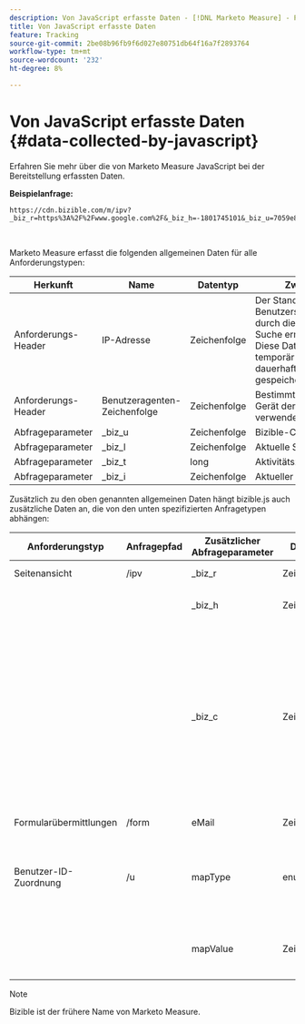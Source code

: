 ```yaml
---
description: Von JavaScript erfasste Daten - [!DNL Marketo Measure] - Produktdokumentation
title: Von JavaScript erfasste Daten
feature: Tracking
source-git-commit: 2be08b96fb9f6d027e80751db64f16a7f2893764
workflow-type: tm+mt
source-wordcount: '232'
ht-degree: 8%

---
```


# Von JavaScript erfasste Daten {#data-collected-by-javascript}

Erfahren Sie mehr über die von Marketo Measure JavaScript bei der Bereitstellung erfassten Daten.

**Beispielanfrage:**

```
https://cdn.bizible.com/m/ipv?_biz_r=https%3A%2F%2Fwww.google.com%2F&_biz_h=-1801745101&_biz_u=7059e81415f34f7bbaf40fe32fdcba21&_biz_s=8cbeed&_biz_l=https%3A%2F%2Fwww.zendesk.com%2Fservice%2F&_biz_t=1676483822155&_biz_i=Customer%20service%20software%20for%20the%20best%20customer%20experiences%20%7C%20Zendesk&_biz_n=0&rnd=235938&cdn_o=a&_biz_z=1676483822155
```

<br>

Marketo Measure erfasst die folgenden allgemeinen Daten für alle Anforderungstypen:

<table>
<thead>
  <tr>
    <th>Herkunft</th>
    <th>Name</th>
    <th>Datentyp</th>
    <th>Zweck</th>
  </tr>
</thead>
<tbody>
  <tr>
    <td>Anforderungs-Header</td>
    <td>IP-Adresse</td>
    <td>Zeichenfolge</td>
    <td>Der Standort des Benutzers wird durch die GeoIP-Suche ermittelt. Diese Daten sind temporär und nicht dauerhaft gespeichert.</td>
  </tr>
  <tr>
    <td>Anforderungs-Header</td>
    <td>Benutzeragenten-Zeichenfolge</td>
    <td>Zeichenfolge</td>
    <td>Bestimmt, welches Gerät der Benutzer verwendet.</td>
  </tr>
  <tr>
    <td>Abfrageparameter</td>
    <td>_biz_u</td>
    <td>Zeichenfolge</td>
    <td>Bizible-Cookie-ID</td>
  </tr>
  <tr>
    <td>Abfrageparameter</td>
    <td>_biz_l</td>
    <td>Zeichenfolge</td>
    <td>Aktuelle Seiten-URL</td>
  </tr>
  <tr>
    <td>Abfrageparameter</td>
    <td>_biz_t</td>
    <td>long</td>
    <td>Aktivitätszeitstempel</td>
  </tr>
  <tr>
    <td>Abfrageparameter</td>
    <td>_biz_i</td>
    <td>Zeichenfolge</td>
    <td>Aktueller Seitentitel</td>
  </tr>
</tbody>
</table>

Zusätzlich zu den oben genannten allgemeinen Daten hängt bizible.js auch zusätzliche Daten an, die von den unten spezifizierten Anfragetypen abhängen:

<table>
<thead>
  <tr>
    <th>Anforderungstyp</th>
    <th>Anfragepfad</th>
    <th>Zusätzlicher Abfrageparameter</th>
    <th>Datentyp</th>
    <th>Zweck</th>
  </tr>
</thead>
<tbody>
  <tr>
    <td>Seitenansicht</td>
    <td>/ipv</td>
    <td>_biz_r</td>
    <td>Zeichenfolge</td>
    <td>URL der Referrer-Seite</td>
  </tr>
  <tr>
    <td></td>
    <td></td>
    <td>_biz_h</td>
    <td>Zeichenfolge</td>
    <td>Die Bildschirmauflösung des Hash-Clients.</td>
  </tr>
  <tr>
    <td></td>
    <td></td>
    <td>_biz_c</td>
    <td>Zeichenfolge</td>
    <td>Optionaler Parameter. Wenn dieser Parameter vorhanden ist, zeigt er an, dass der Mandant bizible.js so konfiguriert, dass vor dem Tracking auf die Zustimmung der Benutzer gewartet wird, und dass bizible.js die Zustimmung des Benutzers erhalten hat, verfolgt zu werden.</td>
  </tr>
  <tr>
    <td>Formularübermittlungen</td>
    <td>/form</td>
    <td>eMail</td>
    <td>Zeichenfolge</td>
    <td>Einfache Text-E-Mail-Adresse.</td>
  </tr>
  <tr>
    <td>Benutzer-ID-Zuordnung</td>
    <td>/u</td>
    <td>mapType</td>
    <td>enum</td>
    <td>Welche Art von Benutzer-ID-Mapping bizible.js erkannt hat (Marketo Munchkin-ID und Adobe ECID)</td>
  </tr>
  <tr>
    <td></td>
    <td></td>
    <td>mapValue</td>
    <td>Zeichenfolge</td>
    <td>Der tatsächliche Drittanbieter-Cookie-ID-Wert der oben genannten Integration.</td>
  </tr>
</tbody>
</table>

>[!NOTE]
>
>Bizible ist der frühere Name von Marketo Measure.
